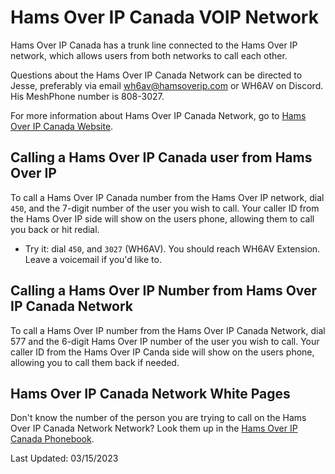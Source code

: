# Hams Over IP Canada VOIP Network

Hams Over IP Canada has a trunk line connected to the Hams Over IP network, which allows users from both networks to call each other.

Questions about the Hams Over IP Canada Network can be directed to Jesse, preferably via email wh6av@hamsoverip.com or WH6AV on Discord. His MeshPhone number is 808-3027.

For more information about Hams Over IP Canada Network, go to [Hams Over IP Canada Website](https://helpdesk.hamsoverip.ca/osticket/).

## Calling a Hams Over IP Canada user from Hams Over IP

To call a Hams Over IP Canada number from the Hams Over IP network, dial ```450```, and the 7-digit number of the user you wish to call. Your caller ID from the Hams Over IP side will show on the users phone, allowing them to call you back or hit redial.

* Try it: dial ```450```, and ```3027``` (WH6AV). You should reach WH6AV Extension.  Leave a voicemail if you'd like to.

## Calling a Hams Over IP Number from Hams Over IP Canada Network

To call a Hams Over IP number from the Hams Over IP Canada Network, dial 577 and the 6-digit Hams Over IP number of the user you wish to call. Your caller ID from the Hams Over IP Canda side will show on the users phone, allowing you to call them back if needed.

## Hams Over IP Canada Network White Pages

Don't know the number of the person you are trying to call on the Hams Over IP Canada Network Network? Look them up in the [Hams Over IP Canada Phonebook](http://).

Last Updated: 03/15/2023

